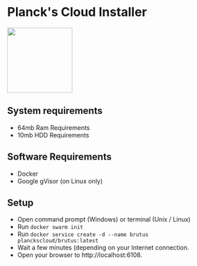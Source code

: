 # Planck's Cloud Installer #

<a href="https://plancks.cloud/"><img src="https://plancks.cloud/img/icon.svg" width="150"></a>

## System requirements ##
- 64mb Ram Requirements
- 10mb HDD Requirements

## Software Requirements ##

- Docker
- Google gVisor (on Linux only)

## Setup ##

- Open command prompt (Windows) or terminal (Unix / Linux)
- Run `docker swarm init`
- Run `docker service create -d --name brutus planckscloud/brutus:latest`
- Wait a few minutes (depending on your Internet connection.
- Open your browser to http://localhost:6108. 
